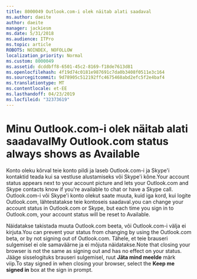 ```yaml
---
title: 8000049 Outlook.com-i olek näitab alati saadaval
ms.author: daeite
author: daeite
manager: jackiesm
ms.date: 5/31/2018
ms.audience: ITPro
ms.topic: article
ROBOTS: NOINDEX, NOFOLLOW
localization_priority: Normal
ms.custom: 8000049
ms.assetid: dcddbff8-6501-45c2-8169-f18de7613d81
ms.openlocfilehash: 4f19d74c0181e987691c7da0b3408f0511e3c164
ms.sourcegitcommit: 9d78905c512192ffc4675468abd2efc5f2e4baf4
ms.translationtype: MT
ms.contentlocale: et-EE
ms.lasthandoff: 04/23/2019
ms.locfileid: "32373619"
---
```

# <a name="my-outlookcom-status-always-shows-as-available"></a><span data-ttu-id="e4942-102">Minu Outlook.com-i olek näitab alati saadaval</span><span class="sxs-lookup"><span data-stu-id="e4942-102">My Outlook.com status always shows as Available</span></span>

<span data-ttu-id="e4942-103">Konto oleku kõrval teie konto pildi ja laseb Outlook.com-i ja Skype'i kontaktid teada kui sa vestluse alustamiseks või Skype'i kõne.</span><span class="sxs-lookup"><span data-stu-id="e4942-103">Your account status appears next to your account picture and lets your Outlook.com and Skype contacts know if you're available to chat or have a Skype call.</span></span> <span data-ttu-id="e4942-104">Outlook.com-i või Skype'i konto olekut saate muuta, kuid iga kord, kui logite Outlook.com, lähtestatakse teie kontoseis saadaval.</span><span class="sxs-lookup"><span data-stu-id="e4942-104">you can change your account status in Outlook.com or Skype, but each time you sign in to Outlook.com, your account status will be reset to Available.</span></span>
  
<span data-ttu-id="e4942-105">Näidatakse takistada muuta Outlook.com beeta, või Outlook.com-i välja ei kirjuta.</span><span class="sxs-lookup"><span data-stu-id="e4942-105">You can prevent your status from changing by using the Outlook.com beta, or by not signing out of Outlook.com.</span></span> <span data-ttu-id="e4942-106">Tähele, et teie brauseri sulgemisel ei ole samaväärne ja ei mõjuta näidatakse.</span><span class="sxs-lookup"><span data-stu-id="e4942-106">Note that closing your browser is not the same as signing out and has no effect on your status.</span></span> <span data-ttu-id="e4942-107">Jääge sisselogituks brauseri sulgemisel, ruut **Jäta mind meelde** märk viip.</span><span class="sxs-lookup"><span data-stu-id="e4942-107">To stay signed in when closing your browser, select the **Keep me signed in** box at the sign in prompt.</span></span> 
  

